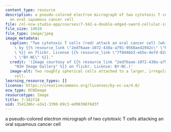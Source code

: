 ```yaml
---
content_type: resource
description: a pseudo-colored electron micrograph of two cytotoxic T cells attacking
  an oral squamous cancer cell
file: /ol-ocw-studio-app/courses/7-342-a-double-edged-sword-cellular-immunity-in-health-and-disease-fall-2018/3541286ca3a1339089c3ed9830876d3f_7-342f18.jpg
file_size: 14634
file_type: image/jpeg
image_metadata:
  caption: "Two cytotoxic T cells (red) attack an oral cancer cell (white).\_Image\
    \ by {{% resource_link \"2ed76aae-1072-438a-a791-9568ae42942c\" \"NIH Image Gallery\"\
    \ %}} on flickr. License {{% resource_link \"7f844bb3-eb5e-4e7d-82d7-6ae61c11a67a\"\
    \ \"BY-NC\" %}}."
  credit: '(Image courtesy of {{% resource_link "2ed76aae-1072-438a-a791-9568ae42942c"
    "NIH Image Gallery" %}} on flickr. License: BY-NC.)'
  image-alt: Two roughly spherical cells attached to a larger, irregularly shaped
    cell.
learning_resource_types: []
license: https://creativecommons.org/licenses/by-nc-sa/4.0/
ocw_type: OCWImage
resourcetype: Image
title: 7-342f18
uid: 3541286c-a3a1-3390-89c3-ed9830876d3f
---
```

a pseudo-colored electron micrograph of two cytotoxic T cells attacking an oral squamous cancer cell